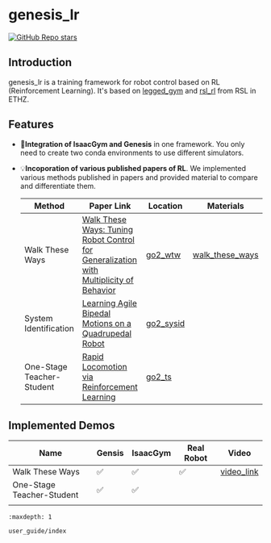 # genesis_lr

[![GitHub Repo stars](https://img.shields.io/github/stars/lupinjia/genesis_lr)](https://github.com/lupinjia/genesis_lr)

## Introduction

genesis_lr is a training framework for robot control based on RL (Reinforcement Learning). It's based on [legged_gym](https://github.com/leggedrobotics/legged_gym) and [rsl_rl](https://github.com/leggedrobotics/rsl_rl) from RSL in ETHZ. 

## Features

- 🤖**Integration of IsaacGym and Genesis** in one framework. You only need to create two conda environments to use different simulators.
- 💡**Incoporation of various published papers of RL**. We implemented various methods published in papers and provided material to compare and differentiate them.
    
    | Method | Paper Link | Location | Materials |
    |--------|------------|----------|-----------|
    | Walk These Ways | [Walk These Ways: Tuning Robot Control for Generalization with Multiplicity of Behavior](https://arxiv.org/abs/2212.03238) | [go2_wtw](https://github.com/lupinjia/genesis_lr/blob/main/legged_gym/envs/go2/go2_wtw/) | [walk_these_ways](./user_guide/blind_locomotion/walk_these_ways.md) |
    | System Identification | [Learning Agile Bipedal Motions on a Quadrupedal Robot](https://arxiv.org/abs/2311.05818) | [go2_sysid](https://github.com/lupinjia/genesis_lr/tree/main/legged_gym/envs/go2/go2_sysid) | |
    | One-Stage Teacher-Student | [Rapid Locomotion via Reinforcement Learning](https://agility.csail.mit.edu/) | [go2_ts](https://github.com/lupinjia/genesis_lr/tree/main/legged_gym/envs/go2/go2_ts) | |

## Implemented Demos

| Name  | Gensis | IsaacGym | Real Robot | Video |
| ----- | ------ | -------- | ---------  | ----- |
| Walk These Ways | ✅ | ✅ | ✅ | [video_link](https://www.bilibili.com/video/BV1FPedzZEdi/) |
| One-Stage Teacher-Student | ✅ | ✅ |
| |

```{toctree}
:maxdepth: 1

user_guide/index

```